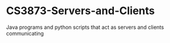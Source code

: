 # CS3873-Servers-and-Clients
Java programs and python scripts that act as servers and clients communicating
